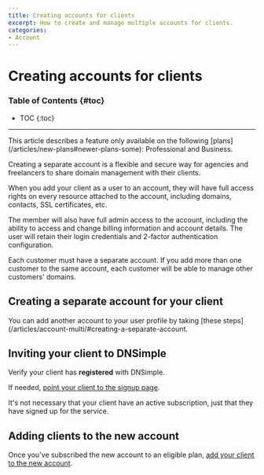 ```yaml
---
title: Creating accounts for clients
excerpt: How to create and manage multiple accounts for clients.
categories:
- Account
---
```


# Creating accounts for clients

### Table of Contents {#toc}

* TOC
{:toc}

---

<info>
This article describes a feature only available on the following [plans](/articles/new-plans#newer-plans-some): Professional and Business.
</info>

Creating a separate account is a flexible and secure way for agencies and freelancers to share domain management with their clients.

When you add your client as a user to an account, they will have full access rights on every resource attached to the account, including domains, contacts, SSL certificates, etc.

The member will also have full admin access to the account, including the ability to access and change billing information and account details. The user will retain their login credentials and 2-factor authentication configuration.

<warning>
Each customer must have a separate account. If you add more than one customer to the same account, each customer will be able to manage other customers' domains.
</warning>


## Creating a separate account for your client

You can add another account to your user profile by taking [these steps](/articles/account-multi/#creating-a-separate-account. 
  
## Inviting your client to DNSimple

Verify your client has __registered__ with DNSimple.

If needed, [point your client to the signup page](https://dnsimple.com/signup).

<info>
It's not necessary that your client have an active subscription, just that they have signed up for the service.
</info>

## Adding clients to the new account

Once you've subscribed the new account to an eligible plan, [add your client to the new account](/articles/account-users/#adding-members-to-an-account).
  


